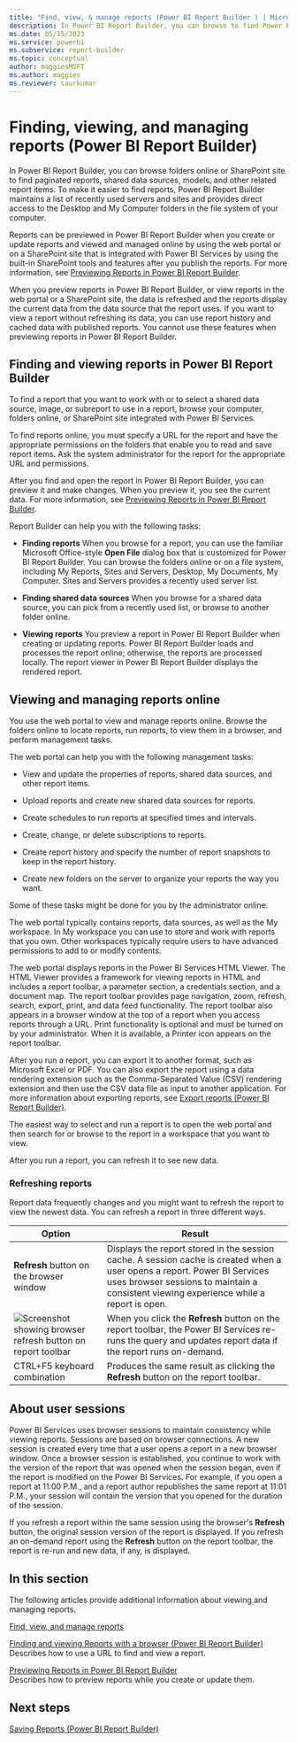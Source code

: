 ```yaml
---
title: "Find, view, & manage reports (Power BI Report Builder ) | Microsoft Docs"
description: In Power BI Report Builder, you can browse to find Power BI paginated reports, shared data sources, models, and other related report items.
ms.date: 05/15/2023
ms.service: powerbi
ms.subservice: report-builder
ms.topic: conceptual
author: maggiesMSFT
ms.author: maggies
ms.reviewer: saurkumar
---
```

# Finding, viewing, and managing reports (Power BI Report Builder)
  In Power BI Report Builder, you can browse folders online or SharePoint site to find paginated reports, shared data sources, models, and other related report items. To make it easier to find reports, Power BI Report Builder maintains a list of recently used servers and sites and provides direct access to the Desktop and My Computer folders in the file system of your computer.
  
  Reports can be previewed in Power BI Report Builder when you create or update reports and viewed and managed online by using the web portal or on a SharePoint site that is integrated with Power BI Services by using the built-in SharePoint tools and features after you publish the reports. For more information, see [Previewing Reports in Power BI Report Builder](/sql/reporting-services/report-builder/previewing-reports-in-report-builder).
  
 When you preview reports in Power BI Report Builder, or view reports in the web portal or a SharePoint site, the data is refreshed and the reports display the current data from the data source that the report uses. If you want to view a report without refreshing its data, you can use report history and cached data with published reports. You cannot use these features when previewing reports in Power BI Report Builder.  
  
  
##  <a name="FindingAndViewingReportsRB30"></a> Finding and viewing reports in Power BI Report Builder  
 
 To find a report that you want to work with or to select a shared data source, image, or subreport to use in a report, browse your computer, folders online, or SharePoint site integrated with Power BI Services.

 To find reports online, you must specify a URL for the report and have the appropriate permissions on the folders that enable you to read and save report items. Ask the system administrator for the report for the appropriate URL and permissions.  
  
 After you find and open the report in Power BI Report Builder, you can preview it and make changes. When you preview it, you see the current data. For more information, see [Previewing Reports in Power BI Report Builder](/sql/reporting-services/report-builder/previewing-reports-in-report-builder).  
  
 Report Builder can help you with the following tasks:  
  
-   **Finding reports** When you browse for a report, you can use the familiar Microsoft Office-style **Open File** dialog box that is customized for Power BI Report Builder. You can browse the folders online or on a file system, including My Reports, Sites and Servers, Desktop, My Documents, My Computer. Sites and Servers provides a recently used server list.  
  
-   **Finding shared data sources** When you browse for a shared data source, you can pick from a recently used list, or browse to another folder online.  
  
-   **Viewing reports** You preview a report in Power BI Report Builder when creating or updating reports. Power BI Report Builder loads and processes the report online; otherwise, the reports are processed locally. The report viewer in Power BI Report Builder displays the rendered report.  
  
 
##  <a name="ViewingAndManagingReportServer"></a> Viewing and managing reports online  
 You use the web portal to view and manage reports online. Browse the folders online to locate reports, run reports, to view them in a browser, and perform management tasks.  
  
 The web portal can help you with the following management tasks:  
  
-   View and update the properties of reports, shared data sources, and other report items.  
  
-   Upload reports and create new shared data sources for reports.  
  
-   Create schedules to run reports at specified times and intervals.  
  
-   Create, change, or delete subscriptions to reports.  
  
-   Create report history and specify the number of report snapshots to keep in the report history.  
  
-   Create new folders on the server to organize your reports the way you want.  
  
 Some of these tasks might be done for you by the administrator online.   
  
 The web portal typically contains reports, data sources, as well as the My workspace. In My workspace you can use to store and work with reports that you own. Other workspaces typically require users to have advanced permissions to add to or modify contents.   

 The web portal displays reports in the Power BI Services HTML Viewer. The HTML Viewer provides a framework for viewing reports in HTML and includes a report toolbar, a parameter section, a credentials section, and a document map. The report toolbar provides page navigation, zoom, refresh, search, export, print, and data feed functionality. The report toolbar also appears in a browser window at the top of a report when you access reports through a URL. Print functionality is optional and must be turned on by your administrator. When it is available, a Printer icon appears on the report toolbar. 
  
 After you run a report, you can export it to another format, such as Microsoft Excel or PDF. You can also export the report using a data rendering extension such as the Comma-Separated Value (CSV) rendering extension and then use the CSV data file as input to another application. For more information about exporting reports, see [Export reports &#40;Power BI Report Builder&#41;](/sql/reporting-services/report-builder/export-reports-report-builder-and-ssrs).
  
 The easiest way to select and run a report is to open the web portal and then search for or browse to the report in a workspace that you want to view.  
  
 After you run a report, you can refresh it to see new data.  
  
### Refreshing reports  
 Report data frequently changes and you might want to refresh the report to view the newest data. You can refresh a report in three different ways.  
  
|Option|Result|  
|------------|------------|  
|**Refresh** button on the browser window|Displays the report stored in the session cache. A session cache is created when a user opens a report. Power BI Services uses browser sessions to maintain a consistent viewing experience while a report is open.|  
|![Screenshot showing browser refresh button on report toolbar](/../media/browser-refresh-button-report-toolbar.png)|When you click the **Refresh** button on the report toolbar, the Power BI Services re-runs the query and updates report data if the report runs on-demand.|  
|CTRL+F5 keyboard combination|Produces the same result as clicking the **Refresh** button on the report toolbar.|  
  
  
##  <a name="AboutUserSessions"></a> About user sessions  
 Power BI Services uses browser sessions to maintain consistency while viewing reports. Sessions are based on browser connections. A new session is created every time that a user opens a report in a new browser window. Once a browser session is established, you continue to work with the version of the report that was opened when the session began, even if the report is modified on the Power BI Services. For example, if you open a report at 11:00 P.M., and a report author republishes the same report at 11:01 P.M., your session will contain the version that you opened for the duration of the session.  
  
 If you refresh a report within the same session using the browser's **Refresh** button, the original session version of the report is displayed. If you refresh an on-demand report using the **Refresh** button on the report toolbar, the report is re-run and new data, if any, is displayed.  
  
 
##  <a name="InThisSection"></a> In this section  
 The following articles provide additional information about viewing and managing reports.  
  
 [Find, view, and manage reports](/sql/reporting-services/report-builder/finding-viewing-and-managing-reports-report-builder-and-ssrs)
  
 [Finding and viewing Reports with a browser &#40;Power BI Report Builder&#41;](/sql/reporting-services/report-builder/finding-and-viewing-reports-with-a-browser-report-builder-and-ssrs)  
 Describes how to use a URL to find and view a report.  
  
 [Previewing Reports in Power BI Report Builder](/sql/reporting-services/report-builder/previewing-reports-in-report-builder)  
 Describes how to preview reports while you create or update them.  
  
## Next steps  
 [Saving Reports &#40;Power BI Report Builder&#41;](/sql/reporting-services/report-builder/saving-reports-report-builder)   
